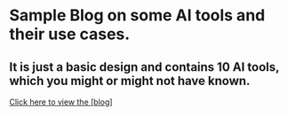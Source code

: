 # Sample Blog on some AI tools and their use cases.
## It is just a basic design and contains 10 AI tools, which you might or might not have known.
[Click here to view the [blog]](https://b-anonymous-king.github.io/AI_Blog/)
